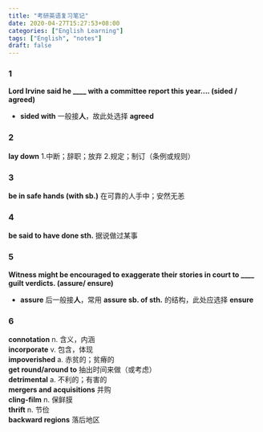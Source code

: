 ```yaml
---
title: "考研英语复习笔记"
date: 2020-04-27T15:27:53+08:00
categories: ["English Learning"]
tags: ["English", "notes"]
draft: false
---
```


### 1
**Lord Irvine said he ____ with a committee report this year.... (sided / agreed)**     
+ **sided with** 一般接**人**，故此处选择 **agreed**

### 2
**lay down** 1.中断；辞职；放弃 2.规定；制订（条例或规则）      

### 3
**be in safe hands (with sb.)** 在可靠的人手中；安然无恙

### 4
**be said to have done sth.** 据说做过某事

### 5
**Witness might be encouraged to exaggerate their stories in court to ____ guilt verdicts. (assure/ ensure)**       
+ **assure** 后一般接**人**，常用 **assure sb. of sth.** 的结构，此处应选择 **ensure**

### 6
**connotation** n. 含义，内涵       
**incorporate** v. 包含，体现   
**impoverished** a. 赤贫的；贫瘠的  
**get round/around to** 抽出时间来做（或考虑）      
**detrimental** a. 不利的；有害的       
**mergers and acquisitions** 并购       
**cling-film** n. 保鲜膜        
**thrift** n. 节俭      
**backward regions** 落后地区   
